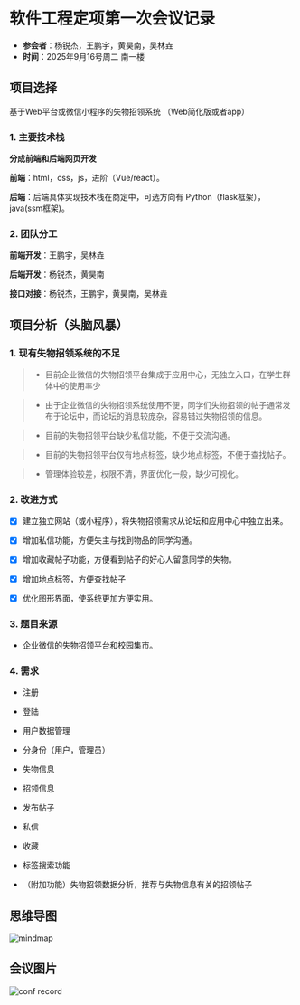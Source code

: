 

# 软件工程定项第一次会议记录

 * **参会者**：杨锐杰，王鹏宇，黄昊南，吴林垚
 * **时间**：2025年9月16号周二  南一楼

## 项目选择
基于Web平台或微信小程序的失物招领系统
（Web简化版或者app）
### 1. 主要技术栈
**分成前端和后端网页开发**

**前端**：html，css，js，进阶（Vue/react）。

**后端**：后端具体实现技术栈在商定中，可选方向有 Python（flask框架），java(ssm框架)。


### 2. 团队分工

**前端开发**：王鹏宇，吴林垚

**后端开发**：杨锐杰，黄昊南

**接口对接**：杨锐杰，王鹏宇，黄昊南，吴林垚




## 项目分析（头脑风暴）

### 1. 现有失物招领系统的不足
>* 目前企业微信的失物招领平台集成于应用中心，无独立入口，在学生群体中的使用率少

>* 由于企业微信的失物招领系统使用不便，同学们失物招领的帖子通常发布于论坛中，而论坛的消息较庞杂，容易错过失物招领的信息。

>* 目前的失物招领平台缺少私信功能，不便于交流沟通。

>* 目前的失物招领平台仅有地点标签，缺少地点标签，不便于查找帖子。

>* 管理体验较差，权限不清，界面优化一般，缺少可视化。

### 2. 改进方式

- [x] 建立独立网站（或小程序），将失物招领需求从论坛和应用中心中独立出来。

- [x] 增加私信功能，方便失主与找到物品的同学沟通。

- [x] 增加收藏帖子功能，方便看到帖子的好心人留意同学的失物。

- [x] 增加地点标签，方便查找帖子

- [x] 优化图形界面，使系统更加方便实用。


### 3. 题目来源

* 企业微信的失物招领平台和校园集市。



### 4. 需求

* 注册

* 登陆

* 用户数据管理

* 分身份（用户，管理员）

* 失物信息

* 招领信息

* 发布帖子

* 私信

* 收藏

* 标签搜索功能

* （附加功能）失物招领数据分析，推荐与失物信息有关的招领帖子


## 思维导图

![mindmap](https://images.gitee.com/uploads/images/2020/1027/151130_7206c430_8073702.png "introduction.png")


## 会议图片

![conf record](https://images.gitee.com/uploads/images/2020/1027/151249_0f135b18_8073702.jpeg "First_conference.jpg")